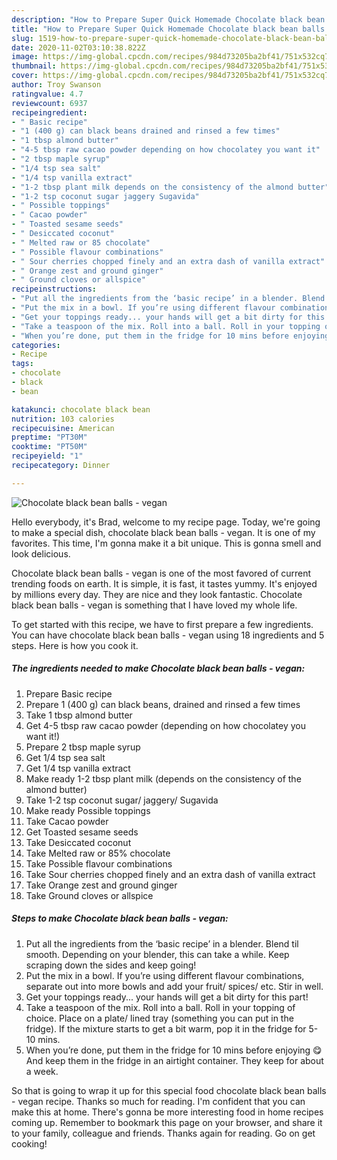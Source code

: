 ```yaml
---
description: "How to Prepare Super Quick Homemade Chocolate black bean balls - vegan"
title: "How to Prepare Super Quick Homemade Chocolate black bean balls - vegan"
slug: 1519-how-to-prepare-super-quick-homemade-chocolate-black-bean-balls-vegan
date: 2020-11-02T03:10:38.822Z
image: https://img-global.cpcdn.com/recipes/984d73205ba2bf41/751x532cq70/chocolate-black-bean-balls-vegan-recipe-main-photo.jpg
thumbnail: https://img-global.cpcdn.com/recipes/984d73205ba2bf41/751x532cq70/chocolate-black-bean-balls-vegan-recipe-main-photo.jpg
cover: https://img-global.cpcdn.com/recipes/984d73205ba2bf41/751x532cq70/chocolate-black-bean-balls-vegan-recipe-main-photo.jpg
author: Troy Swanson
ratingvalue: 4.7
reviewcount: 6937
recipeingredient:
- " Basic recipe"
- "1 (400 g) can black beans drained and rinsed a few times"
- "1 tbsp almond butter"
- "4-5 tbsp raw cacao powder depending on how chocolatey you want it"
- "2 tbsp maple syrup"
- "1/4 tsp sea salt"
- "1/4 tsp vanilla extract"
- "1-2 tbsp plant milk depends on the consistency of the almond butter"
- "1-2 tsp coconut sugar jaggery Sugavida"
- " Possible toppings"
- " Cacao powder"
- " Toasted sesame seeds"
- " Desiccated coconut"
- " Melted raw or 85 chocolate"
- " Possible flavour combinations"
- " Sour cherries chopped finely and an extra dash of vanilla extract"
- " Orange zest and ground ginger"
- " Ground cloves or allspice"
recipeinstructions:
- "Put all the ingredients from the ‘basic recipe’ in a blender. Blend til smooth. Depending on your blender, this can take a while. Keep scraping down the sides and keep going!"
- "Put the mix in a bowl. If you’re using different flavour combinations, separate out into more bowls and add your fruit/ spices/ etc. Stir in well."
- "Get your toppings ready... your hands will get a bit dirty for this part!"
- "Take a teaspoon of the mix. Roll into a ball. Roll in your topping of choice. Place on a plate/ lined tray (something you can put in the fridge). If the mixture starts to get a bit warm, pop it in the fridge for 5-10 mins."
- "When you’re done, put them in the fridge for 10 mins before enjoying 😋 And keep them in the fridge in an airtight container. They keep for about a week."
categories:
- Recipe
tags:
- chocolate
- black
- bean

katakunci: chocolate black bean 
nutrition: 103 calories
recipecuisine: American
preptime: "PT30M"
cooktime: "PT50M"
recipeyield: "1"
recipecategory: Dinner

---
```



![Chocolate black bean balls - vegan](https://img-global.cpcdn.com/recipes/984d73205ba2bf41/751x532cq70/chocolate-black-bean-balls-vegan-recipe-main-photo.jpg)

Hello everybody, it's Brad, welcome to my recipe page. Today, we're going to make a special dish, chocolate black bean balls - vegan. It is one of my favorites. This time, I'm gonna make it a bit unique. This is gonna smell and look delicious.

Chocolate black bean balls - vegan is one of the most favored of current trending foods on earth. It is simple, it is fast, it tastes yummy. It's enjoyed by millions every day. They are nice and they look fantastic. Chocolate black bean balls - vegan is something that I have loved my whole life.




To get started with this recipe, we have to first prepare a few ingredients. You can have chocolate black bean balls - vegan using 18 ingredients and 5 steps. Here is how you cook it.

<!--inarticleads1-->

##### The ingredients needed to make Chocolate black bean balls - vegan:

1. Prepare  Basic recipe
1. Prepare 1 (400 g) can black beans, drained and rinsed a few times
1. Take 1 tbsp almond butter
1. Get 4-5 tbsp raw cacao powder (depending on how chocolatey you want it!)
1. Prepare 2 tbsp maple syrup
1. Get 1/4 tsp sea salt
1. Get 1/4 tsp vanilla extract
1. Make ready 1-2 tbsp plant milk (depends on the consistency of the almond butter)
1. Take 1-2 tsp coconut sugar/ jaggery/ Sugavida
1. Make ready  Possible toppings
1. Take  Cacao powder
1. Get  Toasted sesame seeds
1. Take  Desiccated coconut
1. Take  Melted raw or 85% chocolate
1. Take  Possible flavour combinations
1. Take  Sour cherries chopped finely and an extra dash of vanilla extract
1. Take  Orange zest and ground ginger
1. Take  Ground cloves or allspice




<!--inarticleads2-->

##### Steps to make Chocolate black bean balls - vegan:

1. Put all the ingredients from the ‘basic recipe’ in a blender. Blend til smooth. Depending on your blender, this can take a while. Keep scraping down the sides and keep going!
1. Put the mix in a bowl. If you’re using different flavour combinations, separate out into more bowls and add your fruit/ spices/ etc. Stir in well.
1. Get your toppings ready... your hands will get a bit dirty for this part!
1. Take a teaspoon of the mix. Roll into a ball. Roll in your topping of choice. Place on a plate/ lined tray (something you can put in the fridge). If the mixture starts to get a bit warm, pop it in the fridge for 5-10 mins.
1. When you’re done, put them in the fridge for 10 mins before enjoying 😋 And keep them in the fridge in an airtight container. They keep for about a week.




So that is going to wrap it up for this special food chocolate black bean balls - vegan recipe. Thanks so much for reading. I'm confident that you can make this at home. There's gonna be more interesting food in home recipes coming up. Remember to bookmark this page on your browser, and share it to your family, colleague and friends. Thanks again for reading. Go on get cooking!
